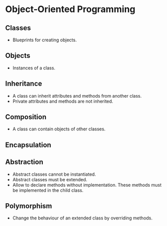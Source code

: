 # Object-Oriented Programming

## Classes

- Blueprints for creating objects.

## Objects

- Instances of a class.

## Inheritance

- A class can inherit attributes and methods from another class.
- Private attributes and methods are not inherited.

## Composition

- A class can contain objects of other classes.

## Encapsulation

## Abstraction

- Abstract classes cannot be instantiated.
- Abstract classes must be extended.
- Allow to declare methods without implementation. These methods must be
implemented in the child class.

## Polymorphism

- Change the behaviour of an extended class by overriding methods.
